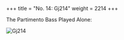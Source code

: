 +++
title = "No. 14: Gj214"
weight = 2214
+++

The Partimento Bass Played Alone:

![Gj214](/img/014DurNum.jpg)
